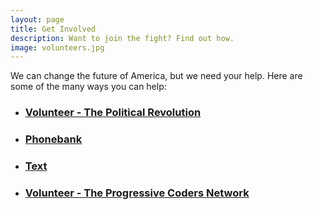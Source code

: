 ```yaml
---
layout: page
title: Get Involved
description: Want to join the fight? Find out how.
image: volunteers.jpg
---
```

We can change the future of America, but we need your help. Here are some of the many ways you can help:

* ### **[Volunteer - The Political Revolution](https://polrevvols.herokuapp.com)**
* ### **[Phonebank](https://grassrootspb.com)**
* ### **[Text](https://textforbernie.com)**
* ### **[Volunteer - The Progressive Coders Network](http://progcode.co)**
